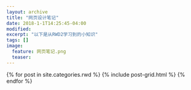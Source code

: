 ```yaml
---
layout: archive
title: "网页设计笔记"
date: 2018-1-1T14:25:45-04:00
modified:
excerpt: "以下是从RWD2学习到的小知识"
tags: []
image: 
  feature: 网页笔记.png
  teaser:
---
```



<div class="tiles">
{% for post in site.categories.rwd %}
  {% include post-grid.html %}
{% endfor %}
</div><!-- /.tiles 把所有categories 有 rwd 的列出来-->

